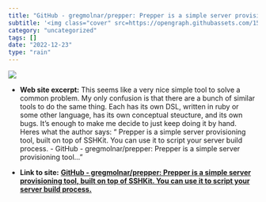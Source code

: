 ```yaml
---
title: "GitHub - gregmolnar/prepper: Prepper is a simple server provisioning tool, built on top of SSHKit. You can use it to script your server build process."
subtitle: '<img class="cover" src=https://opengraph.githubassets.com/151c2c44aa91f8061132f2575dcc370d9fc316f79b...'
category: "uncategorized"
tags: []
date: "2022-12-23"
type: "rain"
---
```

<img class="cover" src=https://opengraph.githubassets.com/151c2c44aa91f8061132f2575dcc370d9fc316f79b0720d1b041f32437fb5e64/gregmolnar/prepper>



* **Web site excerpt:** This seems like a very nice simple tool to solve a common problem. My only confusion is that there are a bunch of similar tools to do the same thing. Each has its own DSL, written in ruby or some other language, has its own conceptual steucture, and its own bugs. It’s enough to make me decide to just keep doing it by hand.  Heres what the author says: “ Prepper is a simple server provisioning tool, built on top of SSHKit. You can use it to script your server build process. - GitHub - gregmolnar/prepper: Prepper is a simple server provisioning tool...”

* **Link to site:** **[GitHub - gregmolnar/prepper: Prepper is a simple server provisioning tool, built on top of SSHKit. You can use it to script your server build process.](https://github.com/gregmolnar/prepper?utm_source=substack&utm_medium=email)**